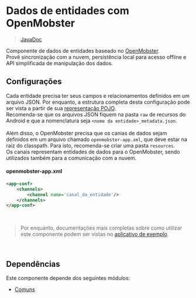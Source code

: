 # Dados de entidades com OpenMobster
> [JavaDoc](https://zalemsoftware.github.io/Ymir/ymir.client-android.entity.data-openmobster)

Componente de dados de entidades baseado no [OpenMobster](https://github.com/ZalemSoftware/OpenMobster).<br>
Provê sincronização com a nuvem, persistência local para acesso offline e API simplificada de manipulação dos dados.
<br>

## Configurações

Cada entidade precisa ter seus campos e relacionamentos definidos em um arquivo JSON. Por enquanto, a estrutura completa desta configuração pode ser vista a partir de sua [representação POJO](https://zalemsoftware.github.io/Ymir/ymir.client-android.entity.data-openmobster/br/com/zalem/ymir/client/android/entity/data/openmobster/metadata/EntityMetadataConfig.html).<br>
Recomenda-se que os arquivos JSON fiquem na pasta `raw` de recursos do Android e que a nomenclatura seja `<nome da entidade>_metadata.json`.<br>
<br>
Além disso, o OpenMobster precisa que os canias de dados sejam definidos em um arquivo chamado `openmobster-app.xml`, que deve estar na raiz do classpath. Para isto, recomenda-se criar uma pasta `resources`.<br>
Os canais representam entidades de dados para o OpenMobster, sendo utilizados também para a comunicação com a nuvem.

#### openmobster-app.xml
```xml
<app-conf>
    <channels>
        <channel name='canal_da_entidade'/>
    </channels>
</app-conf>
```
<br>

> Por enquanto, documentações mais completas sobre como utilizar este componente podem ser vistas no [aplicativo de exemplo](../ymir.sample-offline#data).
<br>

## Dependências

Este componente depende dos seguintes módulos:
* [Comuns](../ymir.client-android.commons)

